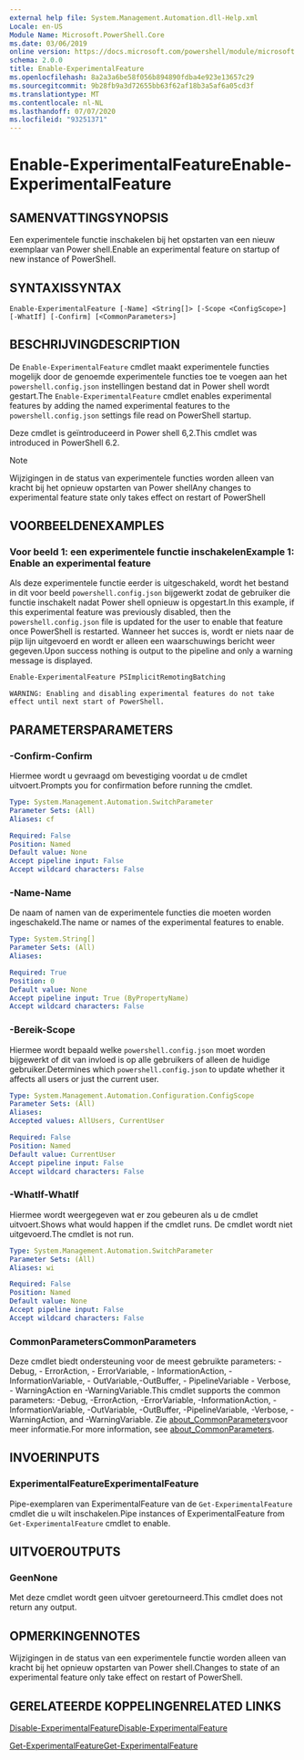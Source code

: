 ```yaml
---
external help file: System.Management.Automation.dll-Help.xml
Locale: en-US
Module Name: Microsoft.PowerShell.Core
ms.date: 03/06/2019
online version: https://docs.microsoft.com/powershell/module/microsoft.powershell.core/enable-experimentalfeature?view=powershell-7.1&WT.mc_id=ps-gethelp
schema: 2.0.0
title: Enable-ExperimentalFeature
ms.openlocfilehash: 8a2a3a6be58f056b894890fdba4e923e13657c29
ms.sourcegitcommit: 9b28fb9a3d72655bb63f62af18b3a5af6a05cd3f
ms.translationtype: MT
ms.contentlocale: nl-NL
ms.lasthandoff: 07/07/2020
ms.locfileid: "93251371"
---
```

# <span data-ttu-id="29390-102">Enable-ExperimentalFeature</span><span class="sxs-lookup"><span data-stu-id="29390-102">Enable-ExperimentalFeature</span></span>

## <span data-ttu-id="29390-103">SAMENVATTING</span><span class="sxs-lookup"><span data-stu-id="29390-103">SYNOPSIS</span></span>
<span data-ttu-id="29390-104">Een experimentele functie inschakelen bij het opstarten van een nieuw exemplaar van Power shell.</span><span class="sxs-lookup"><span data-stu-id="29390-104">Enable an experimental feature on startup of new instance of PowerShell.</span></span>

## <span data-ttu-id="29390-105">SYNTAXIS</span><span class="sxs-lookup"><span data-stu-id="29390-105">SYNTAX</span></span>

```
Enable-ExperimentalFeature [-Name] <String[]> [-Scope <ConfigScope>] [-WhatIf] [-Confirm] [<CommonParameters>]
```

## <span data-ttu-id="29390-106">BESCHRIJVING</span><span class="sxs-lookup"><span data-stu-id="29390-106">DESCRIPTION</span></span>

<span data-ttu-id="29390-107">De `Enable-ExperimentalFeature` cmdlet maakt experimentele functies mogelijk door de genoemde experimentele functies toe te voegen aan het `powershell.config.json` instellingen bestand dat in Power shell wordt gestart.</span><span class="sxs-lookup"><span data-stu-id="29390-107">The `Enable-ExperimentalFeature` cmdlet enables experimental features by adding the named experimental features to the `powershell.config.json` settings file read on PowerShell startup.</span></span>

<span data-ttu-id="29390-108">Deze cmdlet is geïntroduceerd in Power shell 6,2.</span><span class="sxs-lookup"><span data-stu-id="29390-108">This cmdlet was introduced in PowerShell 6.2.</span></span>

> [!NOTE]
> <span data-ttu-id="29390-109">Wijzigingen in de status van experimentele functies worden alleen van kracht bij het opnieuw opstarten van Power shell</span><span class="sxs-lookup"><span data-stu-id="29390-109">Any changes to experimental feature state only takes effect on restart of PowerShell</span></span>

## <span data-ttu-id="29390-110">VOORBEELDEN</span><span class="sxs-lookup"><span data-stu-id="29390-110">EXAMPLES</span></span>

### <span data-ttu-id="29390-111">Voor beeld 1: een experimentele functie inschakelen</span><span class="sxs-lookup"><span data-stu-id="29390-111">Example 1: Enable an experimental feature</span></span>

<span data-ttu-id="29390-112">Als deze experimentele functie eerder is uitgeschakeld, wordt het bestand in dit voor beeld `powershell.config.json` bijgewerkt zodat de gebruiker die functie inschakelt nadat Power shell opnieuw is opgestart.</span><span class="sxs-lookup"><span data-stu-id="29390-112">In this example, if this experimental feature was previously disabled, then the `powershell.config.json` file is updated for the user to enable that feature once PowerShell is restarted.</span></span>
<span data-ttu-id="29390-113">Wanneer het succes is, wordt er niets naar de pijp lijn uitgevoerd en wordt er alleen een waarschuwings bericht weer gegeven.</span><span class="sxs-lookup"><span data-stu-id="29390-113">Upon success nothing is output to the pipeline and only a warning message is displayed.</span></span>

```powershell
Enable-ExperimentalFeature PSImplicitRemotingBatching
```

```Output
WARNING: Enabling and disabling experimental features do not take effect until next start of PowerShell.
```

## <span data-ttu-id="29390-114">PARAMETERS</span><span class="sxs-lookup"><span data-stu-id="29390-114">PARAMETERS</span></span>

### <span data-ttu-id="29390-115">-Confirm</span><span class="sxs-lookup"><span data-stu-id="29390-115">-Confirm</span></span>

<span data-ttu-id="29390-116">Hiermee wordt u gevraagd om bevestiging voordat u de cmdlet uitvoert.</span><span class="sxs-lookup"><span data-stu-id="29390-116">Prompts you for confirmation before running the cmdlet.</span></span>

```yaml
Type: System.Management.Automation.SwitchParameter
Parameter Sets: (All)
Aliases: cf

Required: False
Position: Named
Default value: None
Accept pipeline input: False
Accept wildcard characters: False
```

### <span data-ttu-id="29390-117">-Name</span><span class="sxs-lookup"><span data-stu-id="29390-117">-Name</span></span>

<span data-ttu-id="29390-118">De naam of namen van de experimentele functies die moeten worden ingeschakeld.</span><span class="sxs-lookup"><span data-stu-id="29390-118">The name or names of the experimental features to enable.</span></span>

```yaml
Type: System.String[]
Parameter Sets: (All)
Aliases:

Required: True
Position: 0
Default value: None
Accept pipeline input: True (ByPropertyName)
Accept wildcard characters: False
```

### <span data-ttu-id="29390-119">-Bereik</span><span class="sxs-lookup"><span data-stu-id="29390-119">-Scope</span></span>

<span data-ttu-id="29390-120">Hiermee wordt bepaald welke `powershell.config.json` moet worden bijgewerkt of dit van invloed is op alle gebruikers of alleen de huidige gebruiker.</span><span class="sxs-lookup"><span data-stu-id="29390-120">Determines which `powershell.config.json` to update whether it affects all users or just the current user.</span></span>

```yaml
Type: System.Management.Automation.Configuration.ConfigScope
Parameter Sets: (All)
Aliases:
Accepted values: AllUsers, CurrentUser

Required: False
Position: Named
Default value: CurrentUser
Accept pipeline input: False
Accept wildcard characters: False
```

### <span data-ttu-id="29390-121">-WhatIf</span><span class="sxs-lookup"><span data-stu-id="29390-121">-WhatIf</span></span>

<span data-ttu-id="29390-122">Hiermee wordt weergegeven wat er zou gebeuren als u de cmdlet uitvoert.</span><span class="sxs-lookup"><span data-stu-id="29390-122">Shows what would happen if the cmdlet runs.</span></span>
<span data-ttu-id="29390-123">De cmdlet wordt niet uitgevoerd.</span><span class="sxs-lookup"><span data-stu-id="29390-123">The cmdlet is not run.</span></span>

```yaml
Type: System.Management.Automation.SwitchParameter
Parameter Sets: (All)
Aliases: wi

Required: False
Position: Named
Default value: None
Accept pipeline input: False
Accept wildcard characters: False
```

### <span data-ttu-id="29390-124">CommonParameters</span><span class="sxs-lookup"><span data-stu-id="29390-124">CommonParameters</span></span>

<span data-ttu-id="29390-125">Deze cmdlet biedt ondersteuning voor de meest gebruikte parameters: -Debug, - ErrorAction, - ErrorVariable, - InformationAction, -InformationVariable, - OutVariable,-OutBuffer, - PipelineVariable - Verbose, - WarningAction en -WarningVariable.</span><span class="sxs-lookup"><span data-stu-id="29390-125">This cmdlet supports the common parameters: -Debug, -ErrorAction, -ErrorVariable, -InformationAction, -InformationVariable, -OutVariable, -OutBuffer, -PipelineVariable, -Verbose, -WarningAction, and -WarningVariable.</span></span> <span data-ttu-id="29390-126">Zie [about_CommonParameters](https://go.microsoft.com/fwlink/?LinkID=113216)voor meer informatie.</span><span class="sxs-lookup"><span data-stu-id="29390-126">For more information, see [about_CommonParameters](https://go.microsoft.com/fwlink/?LinkID=113216).</span></span>

## <span data-ttu-id="29390-127">INVOER</span><span class="sxs-lookup"><span data-stu-id="29390-127">INPUTS</span></span>

### <span data-ttu-id="29390-128">ExperimentalFeature</span><span class="sxs-lookup"><span data-stu-id="29390-128">ExperimentalFeature</span></span>

<span data-ttu-id="29390-129">Pipe-exemplaren van ExperimentalFeature van de `Get-ExperimentalFeature` cmdlet die u wilt inschakelen.</span><span class="sxs-lookup"><span data-stu-id="29390-129">Pipe instances of ExperimentalFeature from `Get-ExperimentalFeature` cmdlet to enable.</span></span>

## <span data-ttu-id="29390-130">UITVOER</span><span class="sxs-lookup"><span data-stu-id="29390-130">OUTPUTS</span></span>

### <span data-ttu-id="29390-131">Geen</span><span class="sxs-lookup"><span data-stu-id="29390-131">None</span></span>

<span data-ttu-id="29390-132">Met deze cmdlet wordt geen uitvoer geretourneerd.</span><span class="sxs-lookup"><span data-stu-id="29390-132">This cmdlet does not return any output.</span></span>

## <span data-ttu-id="29390-133">OPMERKINGEN</span><span class="sxs-lookup"><span data-stu-id="29390-133">NOTES</span></span>

<span data-ttu-id="29390-134">Wijzigingen in de status van een experimentele functie worden alleen van kracht bij het opnieuw opstarten van Power shell.</span><span class="sxs-lookup"><span data-stu-id="29390-134">Changes to state of an experimental feature only take effect on restart of PowerShell.</span></span>

## <span data-ttu-id="29390-135">GERELATEERDE KOPPELINGEN</span><span class="sxs-lookup"><span data-stu-id="29390-135">RELATED LINKS</span></span>

[<span data-ttu-id="29390-136">Disable-ExperimentalFeature</span><span class="sxs-lookup"><span data-stu-id="29390-136">Disable-ExperimentalFeature</span></span>](Disable-ExperimentalFeature.md)

[<span data-ttu-id="29390-137">Get-ExperimentalFeature</span><span class="sxs-lookup"><span data-stu-id="29390-137">Get-ExperimentalFeature</span></span>](Get-ExperimentalFeature.md)

